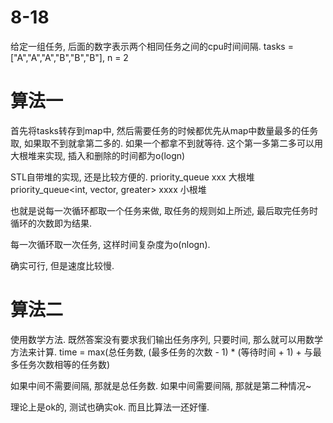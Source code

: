 # 8-18

给定一组任务, 后面的数字表示两个相同任务之间的cpu时间间隔.
tasks = ["A","A","A","B","B","B"], n = 2

# 算法一

首先将tasks转存到map中, 然后需要任务的时候都优先从map中数量最多的任务取, 如果取不到就拿第二多的. 如果一个都拿不到就等待. 这个第一多第二多可以用大根堆来实现, 插入和删除的时间都为o(logn)

STL自带堆的实现, 还是比较方便的.
    priority_queue<int> xxx 大根堆
    priority_queue<int, vector<int>, greater<int>> xxxx 小根堆

也就是说每一次循环都取一个任务来做, 取任务的规则如上所述, 最后取完任务时循环的次数即为结果.

每一次循环取一次任务, 这样时间复杂度为o(nlogn).

确实可行, 但是速度比较慢.

# 算法二

使用数学方法.
既然答案没有要求我们输出任务序列, 只要时间, 那么就可以用数学方法来计算.
time = max(总任务数, (最多任务的次数 - 1) * (等待时间 + 1) +  与最多任务次数相等的任务数)

如果中间不需要间隔, 那就是总任务数. 如果中间需要间隔, 那就是第二种情况~

理论上是ok的, 测试也确实ok. 而且比算法一还好懂.